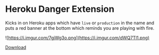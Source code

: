 # Heroku Danger Extension

Kicks in on Heroku apps which have `live` or `production` in the name and puts a red banner at the bottom which reminds you are playing with fire.

![https://i.imgur.com/7gjWg3o.png](https://i.imgur.com/dWQ7Tl1.png)

[Download](https://codeload.github.com/Photonios/heroku-danger-extension/zip/v1.0)
